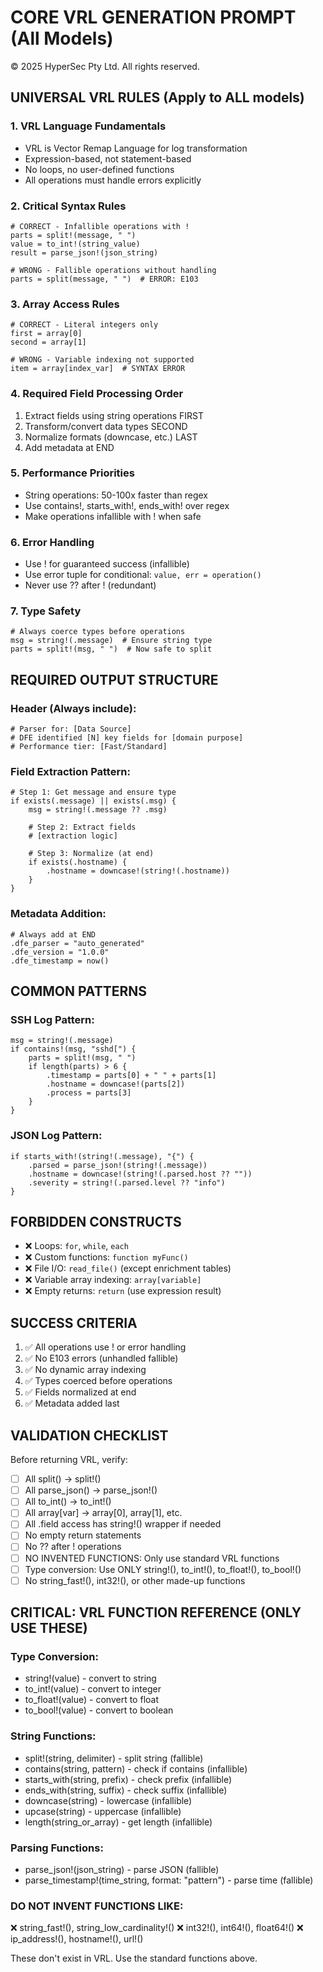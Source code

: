 # CORE VRL GENERATION PROMPT (All Models)
©️ 2025 HyperSec Pty Ltd. All rights reserved.

## UNIVERSAL VRL RULES (Apply to ALL models)

### 1. VRL Language Fundamentals
- VRL is Vector Remap Language for log transformation
- Expression-based, not statement-based
- No loops, no user-defined functions
- All operations must handle errors explicitly

### 2. Critical Syntax Rules
```vrl
# CORRECT - Infallible operations with !
parts = split!(message, " ")
value = to_int!(string_value)
result = parse_json!(json_string)

# WRONG - Fallible operations without handling
parts = split(message, " ")  # ERROR: E103
```

### 3. Array Access Rules
```vrl
# CORRECT - Literal integers only
first = array[0]
second = array[1]

# WRONG - Variable indexing not supported
item = array[index_var]  # SYNTAX ERROR
```

### 4. Required Field Processing Order
1. Extract fields using string operations FIRST
2. Transform/convert data types SECOND  
3. Normalize formats (downcase, etc.) LAST
4. Add metadata at END

### 5. Performance Priorities
- String operations: 50-100x faster than regex
- Use contains!, starts_with!, ends_with! over regex
- Make operations infallible with ! when safe

### 6. Error Handling
- Use ! for guaranteed success (infallible)
- Use error tuple for conditional: `value, err = operation()`
- Never use ?? after ! (redundant)

### 7. Type Safety
```vrl
# Always coerce types before operations
msg = string!(.message)  # Ensure string type
parts = split!(msg, " ")  # Now safe to split
```

## REQUIRED OUTPUT STRUCTURE

### Header (Always include):
```vrl
# Parser for: [Data Source]
# DFE identified [N] key fields for [domain purpose]
# Performance tier: [Fast/Standard]
```

### Field Extraction Pattern:
```vrl
# Step 1: Get message and ensure type
if exists(.message) || exists(.msg) {
    msg = string!(.message ?? .msg)
    
    # Step 2: Extract fields
    # [extraction logic]
    
    # Step 3: Normalize (at end)
    if exists(.hostname) {
        .hostname = downcase!(string!(.hostname))
    }
}
```

### Metadata Addition:
```vrl
# Always add at END
.dfe_parser = "auto_generated"
.dfe_version = "1.0.0"
.dfe_timestamp = now()
```

## COMMON PATTERNS

### SSH Log Pattern:
```vrl
msg = string!(.message)
if contains!(msg, "sshd[") {
    parts = split!(msg, " ")
    if length(parts) > 6 {
        .timestamp = parts[0] + " " + parts[1]
        .hostname = downcase!(parts[2])
        .process = parts[3]
    }
}
```

### JSON Log Pattern:
```vrl
if starts_with!(string!(.message), "{") {
    .parsed = parse_json!(string!(.message))
    .hostname = downcase!(string!(.parsed.host ?? ""))
    .severity = string!(.parsed.level ?? "info")
}
```

## FORBIDDEN CONSTRUCTS
- ❌ Loops: `for`, `while`, `each`
- ❌ Custom functions: `function myFunc()`
- ❌ File I/O: `read_file()` (except enrichment tables)
- ❌ Variable array indexing: `array[variable]`
- ❌ Empty returns: `return` (use expression result)

## SUCCESS CRITERIA
1. ✅ All operations use ! or error handling
2. ✅ No E103 errors (unhandled fallible)
3. ✅ No dynamic array indexing
4. ✅ Types coerced before operations
5. ✅ Fields normalized at end
6. ✅ Metadata added last

## VALIDATION CHECKLIST
Before returning VRL, verify:
- [ ] All split() → split!()
- [ ] All parse_json() → parse_json!()  
- [ ] All to_int() → to_int!()
- [ ] All array[var] → array[0], array[1], etc.
- [ ] All .field access has string!() wrapper if needed
- [ ] No empty return statements
- [ ] No ?? after ! operations
- [ ] NO INVENTED FUNCTIONS: Only use standard VRL functions
- [ ] Type conversion: Use ONLY string!(), to_int!(), to_float!(), to_bool!()
- [ ] No string_fast!(), int32!(), or other made-up functions

## CRITICAL: VRL FUNCTION REFERENCE (ONLY USE THESE)
### Type Conversion:
- string!(value) - convert to string
- to_int!(value) - convert to integer  
- to_float!(value) - convert to float
- to_bool!(value) - convert to boolean

### String Functions:
- split!(string, delimiter) - split string (fallible)
- contains(string, pattern) - check if contains (infallible)
- starts_with(string, prefix) - check prefix (infallible)
- ends_with(string, suffix) - check suffix (infallible)
- downcase(string) - lowercase (infallible)
- upcase(string) - uppercase (infallible)
- length(string_or_array) - get length (infallible)

### Parsing Functions:
- parse_json!(json_string) - parse JSON (fallible)
- parse_timestamp!(time_string, format: "pattern") - parse time (fallible)

### DO NOT INVENT FUNCTIONS LIKE:
❌ string_fast!(), string_low_cardinality!()
❌ int32!(), int64!(), float64!()
❌ ip_address!(), hostname!(), url!()

These don't exist in VRL. Use the standard functions above.
